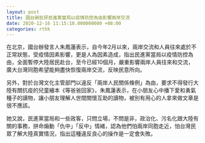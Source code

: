 ```yaml
---
layout: post
title: 國台辦批評民進黨當局以疫情防控為由影響兩岸交流
date: 2020-12-16 11:15:10.000000000 +08:00
categories: rthk
---
```


在北京，國台辦發言人朱鳳蓮表示，自今年2月以來，兩岸交流和人員往來處於不正常狀態，受疫情因素影響，更是人為因素造成，指出民進黨當局以疫情防控為由，全面暫停大陸居民赴台，至今已經10個月，嚴重影響兩岸人員往來和交流，廣大台灣同胞希望能夠盡快恢復兩岸交流，反映民意所向。

另外，對於台灣文化主管部門以違反「兩岸人民關係條例」為由，要求不得發行大陸有關抗疫的兒童繪本《等爸爸回家》，朱鳳蓮表示，在小朋友心中播下愛和勇氣種子的讀物，讓小朋友理解人世間關懷互助的讀物，被別有用心的人拿來做文章是很不應該。

她又說，民進黨當局和一些政客，只問立場，不問是非，政治化、污名化跟大陸有關的事務，拼命煽動「仇中」「反中」情緒，認為他們怕兩岸同胞走近，怕台灣民眾了解大陸真實情況，指出這種違反良心的操作是一定會失敗。
